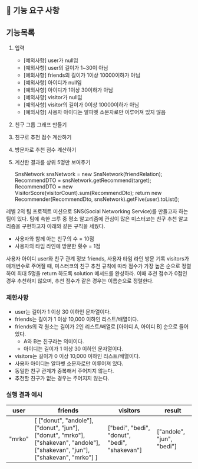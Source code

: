 ## 🚀 기능 요구 사항

## 기능목록

1. 입력
    - [예외사항] user가 null임
    - [예외사항] user의 길이가 1~30이 아님
    - [예외사항] friends의 길이가 1이상 10000이하가 아님
    - [예외사항] 아이디가 null임
    - [예외사항] 아이디가 1이상 30이하가 아님
    - [예외사항] visitor가 null임
    - [예외사항] visitor의 길이가 0이상 10000이하가 아님
    - [예외사항] 사용자 아이디는 알파벳 소문자로만 이루어져 있지 않음
2. 친구 그룹 그래프 만들기
3. 친구로 추천 점수 계산하기
4. 방문자로 추천 점수 계산하기
5. 계산한 결과를 상위 5명만 보여주기

   SnsNetwork snsNetwork = new SnsNetwork(friendRelation);
   RecommendDTO = snsNetwork.getRecommend(target);
   RecommendDTO = new VisitorScore(visitorCount).sum(RecommendDto);
   return new Recommender(RecommendDto, snsNetwork).getFive(user).toList();

레벨 2의 팀 프로젝트 미션으로 SNS(Social Networking Service)를 만들고자 하는 팀이 있다. 팀에 속한 크루 중 평소 알고리즘에 관심이 많은 미스터코는 친구 추천 알고리즘을 구현하고자 아래와
같은 규칙을 세웠다.

- 사용자와 함께 아는 친구의 수 = 10점
- 사용자의 타임 라인에 방문한 횟수 = 1점

사용자 아이디 user와 친구 관계 정보 friends, 사용자 타임 라인 방문 기록 visitors가 매개변수로 주어질 때, 미스터코의 친구 추천 규칙에 따라 점수가 가장 높은 순으로 정렬하여 최대 5명을
return 하도록 solution 메서드를 완성하라. 이때 추천 점수가 0점인 경우 추천하지 않으며, 추천 점수가 같은 경우는 이름순으로 정렬한다.

### 제한사항

- user는 길이가 1 이상 30 이하인 문자열이다.
- friends는 길이가 1 이상 10,000 이하인 리스트/배열이다.
- friends의 각 원소는 길이가 2인 리스트/배열로 [아이디 A, 아이디 B] 순으로 들어있다.
    - A와 B는 친구라는 의미이다.
    - 아이디는 길이가 1 이상 30 이하인 문자열이다.
- visitors는 길이가 0 이상 10,000 이하인 리스트/배열이다.
- 사용자 아이디는 알파벳 소문자로만 이루어져 있다.
- 동일한 친구 관계가 중복해서 주어지지 않는다.
- 추천할 친구가 없는 경우는 주어지지 않는다.

### 실행 결과 예시

| user | friends | visitors | result |
| --- | --- | --- | --- |
| "mrko" | [ ["donut", "andole"], ["donut", "jun"], ["donut", "mrko"], ["shakevan", "andole"], ["shakevan", "jun"], ["shakevan", "mrko"] ] | ["bedi", "bedi", "donut", "bedi", "shakevan"] | ["andole", "jun", "bedi"] |
